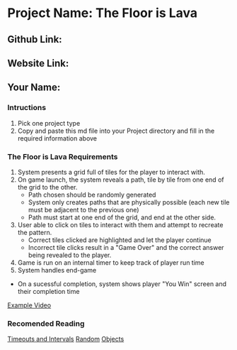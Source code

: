 # Project Name: The Floor is Lava

## Github Link: 

## Website Link:

## Your Name: 

<!-- Dont Modify Below This Line -->
### Intructions
1. Pick one project type
2. Copy and paste this md file into your Project directory and fill in the required information above
### The Floor is Lava Requirements
1. System presents a grid full of tiles for the player to interact with.
2. On game launch, the system reveals a path, tile by tile from one end of the grid to the other.
    - Path chosen should be randomly generated
    - System only creates paths that are physically possible (each new tile must be adjacent to the previous one)
    - Path must start at one end of the grid, and end at the other side.
3. User able to click on tiles to interact with them and attempt to recreate the pattern. 
   - Correct tiles clicked are highlighted and let the player continue
   - Incorrect tile clicks result in a "Game Over" and the correct answer being revealed to the player.
4. Game is run on an internal timer to keep track of player run time
5. System handles end-game
  - On a sucessful completion, system shows player "You Win" screen and their completion time

[Example Video](https://youtu.be/13WR2gHK75E?t=140)
### Recomended Reading
[Timeouts and Intervals](https://www.w3schools.com/js/js_timing.asp)
[Random](https://www.w3schools.com/js/js_random.asp)
[Objects](https://www.w3schools.com/jsref/jsref_obj_object.asp)